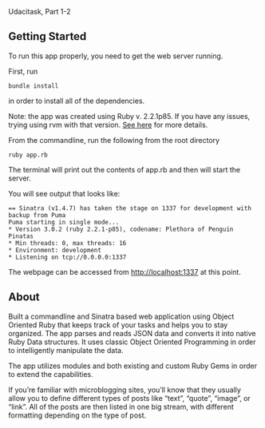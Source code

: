 Udacitask, Part 1-2

## Getting Started
To run this app properly, you need to get the web server running.

First, run 
```
bundle install
```
in order to install all of the dependencies.  

Note: the app was created using Ruby v. 2.2.1p85.  If you have any issues, trying using rvm with that version. [See here](https://rvm.io/) for more details.

From the commandline, run the following from the root directory 
```
ruby app.rb
```

The terminal will print out the contents of app.rb and then will start the server.  

You will see output that looks like:
```
== Sinatra (v1.4.7) has taken the stage on 1337 for development with backup from Puma
Puma starting in single mode...
* Version 3.0.2 (ruby 2.2.1-p85), codename: Plethora of Penguin Pinatas
* Min threads: 0, max threads: 16
* Environment: development
* Listening on tcp://0.0.0.0:1337
```

The webpage can be accessed from [http://localhost:1337](http://localhost:1337) at this point.

## About
Built a commandline and Sinatra based web application using Object Oriented Ruby that keeps track of your tasks and helps you to stay organized.  The app parses and reads JSON data and converts it into native Ruby Data structures.  It uses classic Object Oriented Programming in order to intelligently manipulate the data.

The app utilizes modules and both existing and custom Ruby Gems in order to extend the capabilities.

If you’re familiar with microblogging sites, you’ll know that they usually allow you to define different types of posts like “text”, “quote”, “image”, or  “link”. All of the posts are then listed in one big stream, with different formatting depending on the type of post.

